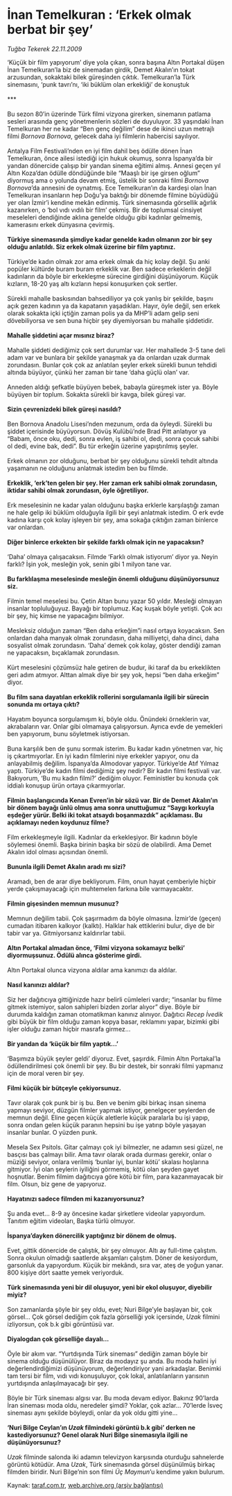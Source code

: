 # İnan Temelkuran : ‘Erkek olmak berbat bir şey’

*Tuğba Tekerek 22.11.2009*

<div class="yazi">‘Küçük bir film yapıyorum’ diye yola çıkan, sonra başına Altın Portakal düşen İnan Temelkuran’la biz de sinemadan girdik, Demet Akalın’ın tokat arzusundan, sokaktaki bilek güreşinden çıktık. Temelkuran’la Türk sinemasını, ‘punk tavrı’nı, ‘iki büklüm olan erkekliği’ de konuştuk <br/><br/>*** <br/><br/>Bu sezon 80’in üzerinde Türk filmi vizyona girerken, sinemanın patlama sesleri arasında genç yönetmenlerin sözleri de duyuluyor. 33 yaşındaki İnan Temelkuran her ne kadar “Ben genç değilim” dese de ikinci uzun metrajlı filmi <i>Bornova Bornova</i>, gelecek daha iyi filmlerin habercisi sayılıyor. <br/><br/>Antalya Film Festivali’nden en iyi film dahil beş ödülle dönen İnan Temelkuran, önce ailesi istediği için hukuk okumuş, sonra İspanya’da bir yandan dönercide çalışıp bir yandan sinema eğitimi almış. Annesi geçen yıl Altın Koza’dan ödülle döndüğünde bile “Maaşlı bir işe girsen oğlum” diyormuş ama o yolunda devam etmiş, üstelik bir sonraki filmi <i>Bornova Bornova</i>’da annesini de oynatmış. Ece Temelkuran’ın da kardeşi olan İnan Temelkuran insanların hep Doğu’ya baktığı bir dönemde filmine büyüdüğü yer olan İzmir’i kendine mekân edinmiş. Türk sinemasında görsellik ağırlık kazanırken, o ‘bol vıdı vıdılı bir film’ çekmiş. Bir de toplumsal cinsiyet meseleleri dendiğinde aklına genelde olduğu gibi kadınlar gelmemiş, kamerasını erkek dünyasına çevirmiş. <b><br/><br/>Türkiye sinemasında şimdiye kadar genelde kadın olmanın zor bir şey olduğu anlatıldı. Siz erkek olmak üzerine bir film yaptınız. </b><br/><br/>Türkiye’de kadın olmak zor ama erkek olmak da hiç kolay değil. Şu anki popüler kültürde buram buram erkeklik var. Ben sadece erkeklerin değil kadınların da böyle bir erkekleşme sürecine girdiğini düşünüyorum. Küçük kızların, 18-20 yaş altı kızların hepsi konuşurken çok sertler. <br/><br/>Sürekli mahalle baskısından bahsediliyor ya çok yanlış bir şekilde, başını açık gezen kadının ya da kapatanın yaşadıkları. Hayır, öyle değil, sen erkek olarak sokakta içki içtiğin zaman polis ya da MHP’li adam gelip seni dövebiliyorsa ve sen buna hiçbir şey diyemiyorsan bu mahalle şiddetidir. <b><br/><br/>Mahalle şiddetini açar mısınız biraz? </b><br/><br/>Mahalle şiddeti dediğimiz çok sert durumlar var. Her mahallede 3-5 tane deli adam var ve bunlara bir şekilde yanaşmak ya da onlardan uzak durmak zorundasın. Bunlar çok çok az anlatılan şeyler erkek sürekli bunun tehdidi altında büyüyor, çünkü her zaman bir tane ‘daha güçlü olan’ var. <br/><br/>Anneden aldığı şefkatle büyüyen bebek, babayla güreşmek ister ya. Böyle büyüyen bir toplum. Sokakta sürekli bir kavga, bilek güreşi var. <b><br/><br/>Sizin çevrenizdeki bilek güreşi nasıldı? </b><br/><br/>Ben Bornova Anadolu Lisesi’nden mezunum, orda da öyleydi. Sürekli bu şiddet içerisinde büyüyorsun. Dövüş Kulübü’nde Brad Pitt anlatıyor ya “Babam, önce oku, dedi, sonra evlen, iş sahibi ol, dedi, sonra çocuk sahibi ol dedi, evine bak, dedi”. Bu tür erkeğin üzerine yapıştırılmış şeyler. <br/><br/>Erkek olmanın zor olduğunu, berbat bir şey olduğunu sürekli tehdit altında yaşamanın ne olduğunu anlatmak istedim ben bu filmde. <b><br/><br/>Erkeklik, ‘erk’ten gelen bir şey. Her zaman erk sahibi olmak zorundasın, iktidar sahibi olmak zorundasın, öyle öğretiliyor.</b> <br/><br/>Erk meselesinin ne kadar yalan olduğunu başka erklerle karşılaştığı zaman ne hale gelip iki büklüm olduğuyla ilgili bir şeyi anlatmak istedim. O erk evde kadına karşı çok kolay işleyen bir şey, ama sokağa çıktığın zaman binlerce var onlardan. <b><br/><br/>Diğer binlerce erkekten bir şekilde farklı olmak için ne yapacaksın? </b><br/><br/>‘Daha’ olmaya çalışacaksın. Filmde ‘Farklı olmak istiyorum’ diyor ya. Neyin farklı? İşin yok, mesleğin yok, senin gibi 1 milyon tane var. <b><br/><br/>Bu farklılaşma meselesinde mesleğin önemli olduğunu düşünüyorsunuz siz.</b> <br/><br/>Filmin temel meselesi bu. Çetin Altan bunu yazar 50 yıldır. Mesleği olmayan insanlar topluluğuyuz. Bayağı bir toplumuz. Kaç kuşak böyle yetişti. Çok acı bir şey, hiç kimse ne yapacağını bilmiyor. <br/><br/>Mesleksiz olduğun zaman “Ben daha erkeğim”i nasıl ortaya koyacaksın. Sen onlardan daha manyak olmak zorundasın, daha milliyetçi, daha dinci, daha sosyalist olmak zorundasın. ‘Daha’ demek çok kolay, göster dendiği zaman ne yapacaksın, bıçaklamak zorundasın. <br/><br/>Kürt meselesini çözümsüz hale getiren de budur, iki taraf da bu erkeklikten geri adım atmıyor. Alttan almak diye bir şey yok, hepsi “ben daha erkeğim” diyor. <b><br/><br/>Bu film sana dayatılan erkeklik rollerini sorgulamanla ilgili bir sürecin sonunda mı ortaya çıktı?</b> <br/><br/>Hayatım boyunca sorgulamışım ki, böyle oldu. Önündeki örneklerin var, akrabaların var. Onlar gibi olmamaya çalışıyorsun. Ayrıca evde de yemekleri ben yapıyorum, bunu söyletmek istiyorsan. <br/><br/>Buna karşılık ben de şunu sormak isterim. Bu kadar kadın yönetmen var, hiç iş çıkartmıyorlar. En iyi kadın filmlerini niye erkekler yapıyor, onu da anlayabilmiş değilim. İspanya’da Almodovar yapıyor. Türkiye’de Atıf Yılmaz yaptı. Türkiye’de kadın filmi dediğimiz şey nedir? Bir kadın filmi festivali var. Bakıyorum, ‘Bu mu kadın filmi?’ dediğim oluyor. Feministler bu konuda çok iddialı konuşup ürün ortaya çıkarmıyorlar. <b><br/><br/>Filmin başlangıcında Kenan Evren’in bir sözü var. Bir de Demet Akalın’ın bir dönem bayağı ünlü olmuş ama sonra unuttuğumuz “Saygı korkuyla eşdeğer yürür. Belki iki tokat atsaydı boşanmazdık” açıklaması. Bu açıklamayı neden koydunuz filme?</b> <br/><br/>Film erkekleşmeyle ilgili. Kadınlar da erkekleşiyor. Bir kadının böyle söylemesi önemli. Başka birinin başka bir sözü de olabilirdi. Ama Demet Akalın idol olması açısından önemli. <b><br/><br/>Bununla ilgili Demet Akalın aradı mı sizi?</b> <br/><br/>Aramadı, ben de arar diye bekliyorum. Film, onun hayat çemberiyle hiçbir yerde çakışmayacağı için muhtemelen farkına bile varmayacaktır. <b><br/><br/>Filmin gişesinden memnun musunuz?</b> <br/><br/>Memnun değilim tabii. Çok şaşırmadım da böyle olmasına. İzmir’de (geçen) cumadan itibaren kalkıyor (kalktı). Halklar hak ettiklerini bulur, diye de bir tabir var ya. Gitmiyorsanız kaldırırlar tabii. <b><br/><br/>Altın Portakal almadan önce, ‘Filmi vizyona sokamayız belki’ diyormuşsunuz. Ödülü alınca gösterime girdi.</b> <br/><br/>Altın Portakal olunca vizyona aldılar ama kanımızı da aldılar. <b><br/><br/>Nasıl kanınızı aldılar?</b> <br/><br/>Siz her dağıtıcıya gittiğinizde hazır belirli cümleleri vardır; “insanlar bu filme gitmek istemiyor, salon sahipleri bizden zorlar alıyor” diye. Böyle bir durumda kaldığın zaman otomatikman kanınız alınıyor. Dağıtıcı <i>Recep İvedik</i> gibi büyük bir film olduğu zaman kopya basar, reklamını yapar, bizimki gibi işler olduğu zaman hiçbir masrafa girmez... <b><br/><br/>Bir yandan da ‘küçük bir film yaptık...’</b> <br/><br/>‘Başımıza büyük şeyler geldi’ diyoruz. Evet, şaşırdık. Filmin Altın Portakal’la ödüllendirilmesi çok önemli bir şey. Bu bir destek, bir sonraki filmi yapmanız için de moral veren bir şey. <b><br/><br/>Filmi küçük bir bütçeyle çekiyorsunuz.</b> <br/><br/>Tavır olarak çok punk bir iş bu. Ben ve benim gibi birkaç insan sinema yapmayı seviyor, düzgün filmler yapmak istiyor, genelgeçer şeylerden de memnun değil. Eline geçen küçük aletlerle küçük paralarla bu işi yapıp, sonra ondan gelen küçük paranın hepsini bu işe yatırıp böyle yaşayan insanlar bunlar. O yüzden punk. <br/><br/>Mesela Sex Psitols. Gitar çalmayı çok iyi bilmezler, ne adamın sesi güzel, ne basçısı bas çalmayı bilir. Ama tavır olarak orada durması gerekir, onlar o müziği seviyor, onlara verilmiş ‘bunlar iyi, bunlar kötü’ skalası hoşlarına gitmiyor. İyi olan şeylerin iyiliğini görmemiş, kötü olan şeyden gayet hoşnutlar. Benim filmim dağıtıcıya göre kötü bir film, para kazanmayacak bir film. Olsun, biz gene de yapıyoruz. <b><br/><br/>Hayatınızı sadece filmden mi kazanıyorsunuz?</b> <br/><br/>Şu anda evet... 8-9 ay öncesine kadar şirketlere videolar yapıyordum. Tanıtım eğitim videoları, Başka türlü olmuyor. <b><br/><br/>İspanya’dayken dönercilik yaptığınız bir dönem de olmuş. </b><br/><br/>Evet, gittik dönercide de çalıştık, bir şey olmuyor. Altı ay full-time çalıştım. Sonra okulun olmadığı saatlerde akşamları çalıştım. Döner de kesiyordum, garsonluk da yapıyordum. Küçük bir mekândı, sıra var, ateş de yoğun yanar. 800 kişiye dört saatte yemek veriyorduk. <b><br/><br/>Türk sinemasında yeni bir dil oluşuyor, yeni bir ekol oluşuyor, diyebilir miyiz?</b> <br/><br/>Son zamanlarda şöyle bir şey oldu, evet; Nuri Bilge’yle başlayan bir, çok görsel... Çok görsel dediğim çok fazla görselliği yok içersinde, <i>Uzak</i> filmini izliyorsun, çok b.k gibi görüntüsü var. <b><br/><br/>Diyalogdan çok görselliğe dayalı...</b> <br/><br/>Öyle bir akım var. “Yurtdışında Türk sineması” dediğin zaman böyle bir sinema olduğu düşünülüyor. Biraz da modayız şu anda. Bu moda halini iyi değerlendirdiğimizi düşünüyorum, değerlendiriyor yani arkadaşlar. Benimki tam tersi bir film, vıdı vıdı konuşuluyor, çok lokal, anlatılanların yarısının yurtdışında anlaşılmayacağı bir şey. <br/><br/>Böyle bir Türk sineması algısı var. Bu moda devam ediyor. Bakınız 90’larda İran sineması moda oldu, neredeler şimdi? Yoklar, çok azlar... 70’lerde İsveç sineması aynı şekilde böyleydi, onlar da yok oldu gitti yine... <b><br/><br/>‘Nuri Bilge Ceylan’ın <i>Uzak</i> filmindeki görüntü b.k gibi’ derken ne kastediyorsunuz? Genel olarak Nuri Bilge sinemasıyla ilgili ne düşünüyorsunuz?</b> <i><br/><br/>Uzak</i> filminde salonda iki adamın televizyon karşısında oturduğu sahnelerde görüntü kötüdür. Ama <i>Uzak</i>, Türk sinemasında görsel düşünülmüş birkaç filmden biridir. Nuri Bilge’nin son filmi <i>Üç Maymun</i>’u kendime yakın bulurum. 
              </div>

Kaynak: [taraf.com.tr](http://taraf.com.tr:80/makale/8646.htm), [web.archive.org (arşiv bağlantısı)](http://web.archive.org/web/20100317041138/http://taraf.com.tr:80/makale/8646.htm)
